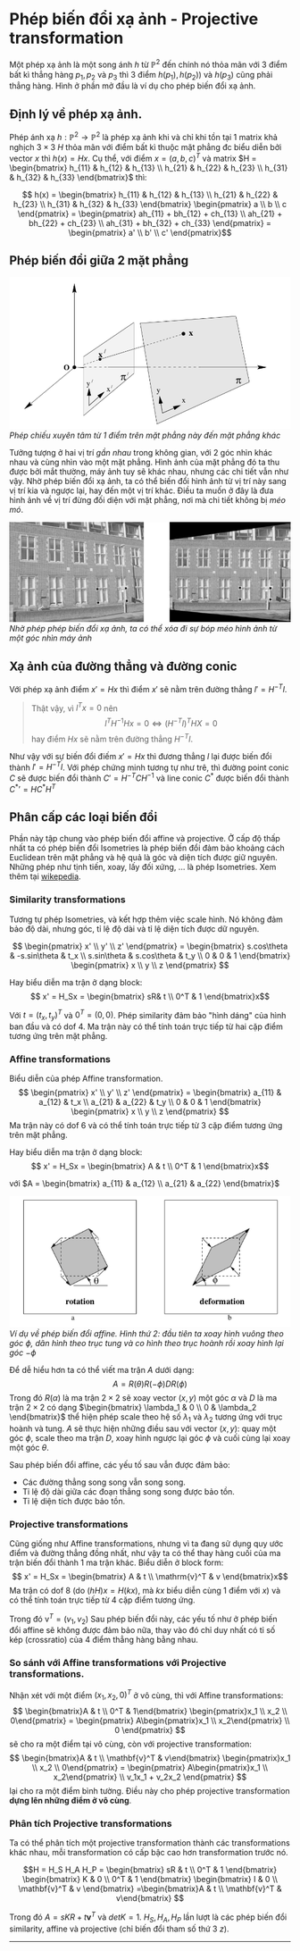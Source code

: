 # Phép biến đổi xạ ảnh - Projective transformation
Một phép xạ ảnh là một song ánh $h$ từ $\mathbb{P}^2$ đến chính nó thỏa mãn với 3 điểm bất kì thẳng hàng $p_1, p_2$ và $p_3$ thì 3 điểm $h(p_1), h(p_2))$ và $h(p_3)$ cũng phải thẳng hàng. Hình ở phần mở đầu là ví dụ cho phép biến đổi xạ ảnh.
## Định lý về phép xạ ảnh.
Phép ánh xạ $h: \mathbb{P}^2 \to \mathbb{P}^2$ là phép xạ ảnh khi và chỉ khi tồn tại 1 matrix khả nghịch $3 \times 3$ $H$ thỏa mãn với điểm bất kì thuộc mặt phẳng đc biểu diễn bởi vector $x$ thì $h(x) = Hx$.
Cụ thể, với điểm $x = (a, b, c)^T$ và matrix $H = \begin{bmatrix}
    h_{11} & h_{12} & h_{13} \\
    h_{21} & h_{22} & h_{23} \\
    h_{31} & h_{32} & h_{33}
\end{bmatrix}$ thì:

$$ h(x) =
\begin{bmatrix}
    h_{11} & h_{12} & h_{13} \\
    h_{21} & h_{22} & h_{23} \\
    h_{31} & h_{32} & h_{33}
\end{bmatrix}
\begin{pmatrix} a \\ b \\ c \end{pmatrix}
= \begin{pmatrix}
    ah_{11} + bh_{12} + ch_{13} \\
    ah_{21} + bh_{22} + ch_{23} \\
    ah_{31} + bh_{32} + ch_{33}
\end{pmatrix}
= \begin{pmatrix} a' \\ b' \\ c' \end{pmatrix}$$

## Phép biến đổi giữa 2 mặt phẳng
![central-projection](./transformations-central-projection.png)
*Phép chiếu xuyên tâm từ 1 điểm trên mặt phẳng này đến mặt phẳng khác*

Tưởng tượng ở hai vị trí *gần nhau* trong không gian, với 2 góc nhìn khác nhau và cùng nhìn vào một mặt phẳng. Hình ảnh của mặt phẳng đó ta thu được bởi mắt thường, máy ảnh tuy sẽ khác nhau, nhưng các chi tiết vẫn như vậy. Nhờ phép biến đổi xạ ảnh, ta có thể biến đổi hình ảnh từ vị trí này sang vị trí kia và ngược lại, hay đến một vị trí khác. Điều ta muốn ở đây là đưa hình ảnh về vị trí đừng đối diện với mặt phẳng, nơi mà chi tiết không bị *méo mó*.

![removing-perspective-distortion](transformations-remove-perspective-distortion.png)
*Nhờ phép phép biến đổi xạ ảnh, ta có thể xóa đi sự bóp méo hình ảnh từ một góc nhìn máy ảnh*

## Xạ ảnh của đường thẳng và đường conic
Với phép xạ ảnh điểm $x' = Hx$ thì điểm $x'$ sẽ nằm trên đường thẳng $l' = H^{-T}l$.
> Thật vậy, vì $l^Tx = 0$ nên
$$l^TH^{-1}Hx = 0 \iff (H^{-T}l)^THX = 0$$ hay điểm $Hx$ sẽ nằm trên đường thẳng $H^{-T}l$.

Như vậy với sự biến đổi điếm $x' = Hx$ thì đương thẳng $l$ lại được biến đổi thành $l' = H^{-T}l$. Với phép chứng minh tương tự như trê, thì đường point conic $C$ sẽ được biến đổi thành $C' = H^{-T}CH^{-1}$ và line conic $C^*$ được biến đổi thành $C^*\text{'} = HC^*H^T$


## Phân cấp các loại biến đổi
Phần này tập chung vào phép biến đổi affine và projective. Ở cấp độ thấp nhất ta có phép biến đổi Isometries là phép biến đổi đảm bảo khoảng cách Euclidean trên mặt phẳng và hệ quả là góc và diện tích được giữ nguyên. Những phép như tịnh tiến, xoay, lấy đối xứng, ... là phép Isometries. Xem thêm tại [wikepedia](https://en.wikipedia.org/wiki/Isometry).


### Similarity transformations
Tương tự phép Isometries, và kết hợp thêm việc scale hình. Nó không đảm bảo độ dài, nhưng góc, tỉ lệ độ dài và tỉ lệ diện tích được dữ nguyên.

$$
\begin{pmatrix} x' \\ y' \\ z' \end{pmatrix}
= \begin{bmatrix}
    s.cos\theta & -s.sin\theta & t_x \\
    s.sin\theta & s.cos\theta & t_y \\
    0 & 0 & 1
\end{bmatrix}
\begin{pmatrix} x \\ y \\ z \end{pmatrix}
$$

Hay biểu diễn ma trận ở dạng block:
$$ x' = H_Sx = \begin{bmatrix}
sR& t \\ 0^T & 1
\end{bmatrix}x$$

Với $t = (t_x, t_y)^T$ và $0^T = (0, 0)$. Phép similarity đảm bảo "hình dáng" của hình ban đầu và có dof 4. Ma trận này có thể tính toán trực tiếp từ hai cặp điểm tương ứng trên mặt phẳng.

### Affine transformations

Biểu diễn của phép Affine transformation.
$$
\begin{pmatrix} x' \\ y' \\ z' \end{pmatrix}
= \begin{bmatrix}
    a_{11} & a_{12} & t_x \\
    a_{21} & a_{22} & t_y \\
    0 & 0 & 1
\end{bmatrix}
\begin{pmatrix} x \\ y \\ z \end{pmatrix}
$$
Ma trận này có dof 6 và có thể tính toán trực tiếp từ 3 cặp điểm tương ứng trên mặt phẳng.

Hay biểu diễn ma trận ở dạng block:
$$ x' = H_Sx = \begin{bmatrix}
A & t \\ 0^T & 1
\end{bmatrix}x$$

với $A = \begin{bmatrix}
    a_{11} & a_{12} \\
    a_{21} & a_{22}
\end{bmatrix}$

![Affine-transformation](transformations-affine-transformation.png)
*Ví dụ về phép biến đổi affine. Hình thứ 2: đầu tiên ta xoay hình vuông theo góc $\phi$, dãn hình theo trục tung và co hình theo trục hoành rồi xoay hình lại góc $-\phi$*

Để dễ hiểu hơn ta có thể viết ma trận $A$ dưới dạng:
$$A = R(\theta)R(-\phi)DR(\phi)$$
Trong đó $R(\alpha)$ là ma trận $2\times2$ sẽ xoay vector $(x, y)$ một góc $\alpha$ và $D$ là ma trận $2\times2$ có dạng $\begin{bmatrix}
    \lambda_1 & 0 \\
    0 & \lambda_2
\end{bmatrix}$ thể hiện phép scale theo hệ số $\lambda_1$ và $\lambda_2$ tương ứng với trục hoành và tung. $A$ sẽ thực hiện những điều sau với vector $(x, y)$: quay một góc $\phi$, scale theo ma trận $D$, xoay hình ngược lại góc $\phi$ và cuối cùng lại xoay một góc $\theta$.

Sau phép biến đổi affine, các yếu tố sau vẫn được đảm bảo:
- Các đường thẳng song song vẫn song song.
- Tỉ lệ độ dài giữa các đoạn thẳng song song được bảo tồn.
- Tỉ lệ diện tích được bảo tồn.

### Projective transformations
Cũng giống như Affine transformations, nhưng vì ta đang sử dụng quy ước điểm và đường thẳng đồng nhất, như vậy ta có thể thay hàng cuối của ma trận biến đổi thành 1 ma trận khác.
Biểu diễn ở block form:
$$ x' = H_Sx = \begin{bmatrix}
A & t \\ \mathrm{v}^T & v
\end{bmatrix}x$$
Ma trận có dof 8 (do $(hH)x = H(kx)$, mà $kx$ biểu diễn cùng 1 điểm với $x$) và có thể tính toán trực tiếp từ 4 cặp điểm tương ứng.

Trong đó $\mathrm{v}^T = (v_1, v_2)$
Sau phép biến đổi này, các yếu tố như ở phép biến đổi affine sẽ không được đảm bảo nữa, thay vào đó chỉ duy nhất có tỉ số kép (crossratio) của 4 điểm thẳng hàng bằng nhau.

### So sánh với Affine transformations với Projective transformations.
Nhận xét với một điểm $(x_1, x_2, 0)^T$ ở vô cùng, thì với Affine transformations:
$$
\begin{bmatrix}A & t \\ 0^T & 1\end{bmatrix}
\begin{pmatrix}x_1 \\ x_2 \\ 0\end{pmatrix}
= \begin{pmatrix}
    A\begin{pmatrix}x_1 \\ x_2\end{pmatrix} \\
    0
\end{pmatrix}
$$
sẽ cho ra một điểm tại vô cùng, còn với projective transformation:
$$
\begin{bmatrix}A & t \\ \mathbf{v}^T & v\end{bmatrix}
\begin{pmatrix}x_1 \\ x_2 \\ 0\end{pmatrix}
= \begin{pmatrix}
    A\begin{pmatrix}x_1 \\ x_2\end{pmatrix} \\
    v_1x_1 + v_2x_2
\end{pmatrix}
$$
lại cho ra một điểm bình tường. Điều này cho phép projective transformation **dựng lên những điểm ở vô cùng**.

### Phân tích Projective transformations
Ta có thể phân tích một projective transformation thành các transformations khác nhau, mỗi transformation có cấp bậc cao hơn transformation trước nó.

$$H = H_S H_A H_P
= \begin{bmatrix}
    sR & t \\ 0^T & 1
\end{bmatrix}
\begin{bmatrix}
    K & 0 \\ 0^T & 1
\end{bmatrix}
\begin{bmatrix}
    I & 0 \\
    \mathbf{v}^T & v
\end{bmatrix}
=\begin{bmatrix}A & t \\ \mathbf{v}^T & v\end{bmatrix}
$$

Trong đó $A = sKR + t\mathbf{v}^T$ và $detK = 1$.
$H_S, H_A, H_P$ lần lượt là các phép biến đổi similarity, affine và projective (chỉ biến đổi tham số thứ 3 $z$).

---